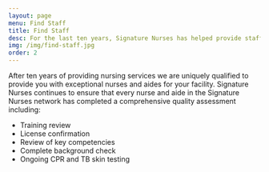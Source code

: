 ```yaml
---
layout: page
menu: Find Staff
title: Find Staff
desc: For the last ten years, Signature Nurses has helped provide staff for Kansas and Nebraksa's Medical Staffing needs. 
img: /img/find-staff.jpg
order: 2
---
```


After ten years of providing nursing services we are uniquely qualified to provide you with exceptional nurses and aides for your facility. Signature Nurses continues to ensure that every nurse and aide in the Signature Nurses network has completed a comprehensive quality assessment including:

 - Training review
 - License confirmation
 - Review of key competencies
 - Complete background check
 - Ongoing CPR and TB skin testing
